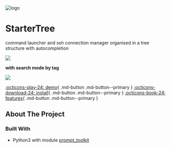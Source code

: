 ![logo](https://i.imgur.com/nHDBrIC.png)
# StarterTree
command launcher and ssh connection manager organised in a tree structure with autocompletion <br>

![](https://i.imgur.com/BD5IpJM.png)

**with search mode by tag**

![](https://i.imgur.com/R9UEoVa.png)

[:octicons-play-24: demo](features#navigation){ .md-button .md-button--primary } [:octicons-download-24: install](install){ .md-button .md-button--primary } [:octicons-book-24: features](features){ .md-button .md-button--primary }

## About The Project

### Built With

* Python3 with module [prompt_toolkit](https://github.com/prompt-toolkit/python-prompt-toolkit)
